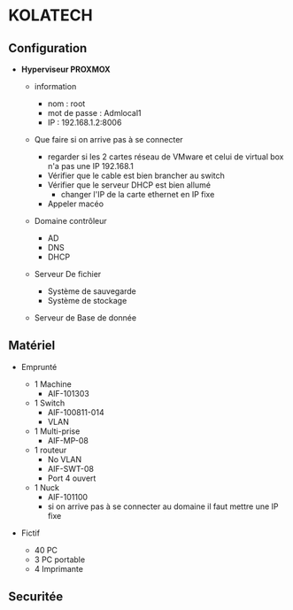 # **KOLATECH** 

## Configuration 

* **Hyperviseur PROXMOX**
    * information
      * nom : root
      * mot de passe : Admlocal1
      * IP : 192.168.1.2:8006
    * Que faire si on arrive pas à se connecter 
       * regarder si les 2 cartes réseau de VMware et celui de virtual box n'a pas une IP 192.168.1
       * Vérifier que le cable est bien brancher au switch 
       * Vérifier que le serveur DHCP est bien allumé 
         * changer l'IP de la carte ethernet en IP fixe 
        * Appeler macéo  
    * Domaine contrôleur 
        * AD
        * DNS
        * DHCP 

    * Serveur De fichier
        * Système de sauvegarde
        * Système de stockage

    * Serveur de Base de donnée
    
## Matériel 

* Emprunté
    * 1 Machine
        * AIF-101303 
    * 1 Switch 
         * AIF-100811-014
         * VLAN
    * 1 Multi-prise
         * AIF-MP-08
    * 1 routeur
        * No VLAN
        * AIF-SWT-08
        * Port 4 ouvert  
    * 1 Nuck
        * AIF-101100 
        * si on arrive pas à se connecter au domaine il faut mettre une IP fixe 
        
        
* Fictif
    * 40 PC 
    * 3 PC portable 
    * 4 Imprimante 

## Securitée



